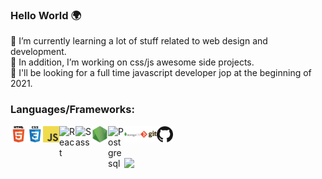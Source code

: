 ### Hello World :earth_africa:

🌱 I’m currently learning a lot of stuff related to web design and development.<br/>
🔭 In addition, I’m working on css/js awesome side projects.<br/>
👯 I'll be looking for a full time javascript developer jop at the beginning of 2021.<br/>

### Languages/Frameworks:

<a href="#"><img align="left" alt="HTML5" width="26px" src="https://raw.githubusercontent.com/github/explore/80688e429a7d4ef2fca1e82350fe8e3517d3494d/topics/html/html.png" /></a>
<a href="#"><img align="left" alt="CSS3" width="26px" src="https://raw.githubusercontent.com/github/explore/80688e429a7d4ef2fca1e82350fe8e3517d3494d/topics/css/css.png" /></a>
<a href="#"><img align="left" alt="JavaScript" width="26px" src="https://raw.githubusercontent.com/github/explore/80688e429a7d4ef2fca1e82350fe8e3517d3494d/topics/javascript/javascript.png" /></a>
<a href="#"><img align="left" alt="React" width="26px" src="https://encrypted-tbn0.gstatic.com/images?q=tbn%3AANd9GcTs_UzjeOC74sYTYHZb1Bhtm2_KXSiJ1xZCYA&usqp=CAU" /></a>
<a href="#"><img align="left" alt="Sass" width="26px" src="https://logos-download.com/wp-content/uploads/2016/09/Sass_logo-700x524.png" /></a>
<a href="#"><img align="left" alt="Node.js" width="26px" src="https://raw.githubusercontent.com/github/explore/80688e429a7d4ef2fca1e82350fe8e3517d3494d/topics/nodejs/nodejs.png" /></a>
<a href="#"><img align="left" alt="Postgresql" width="26px" src="https://www.postgresql.org/media/img/about/press/elephant.png" /></a>
<a href="#"><img align="left" alt="MongoDB" width="26px" src="https://raw.githubusercontent.com/github/explore/80688e429a7d4ef2fca1e82350fe8e3517d3494d/topics/mongodb/mongodb.png" /></a>
<a href="#"><img align="left" alt="Git" width="26px" src="https://raw.githubusercontent.com/github/explore/80688e429a7d4ef2fca1e82350fe8e3517d3494d/topics/git/git.png" /></a>
<a href="#"><img align="left" alt="GitHub" width="26px" src="https://raw.githubusercontent.com/github/explore/78df643247d429f6cc873026c0622819ad797942/topics/github/github.png" /></a>


<br/><br/><br/>   ![](http://estruyf-github.azurewebsites.net/api/VisitorHit?user=salwamugh&repo=SalwaMugh&countColorcountColor&countColor=%23FB6E7F)
<!--
**SalwaMugh/SalwaMugh** is a ✨ _special_ ✨ repository because its `README.md` (this file) appears on your GitHub profile.

Here are some ideas to get you started:

- 🔭 I’m currently working on ...
- 🌱 I’m currently learning ...
- 👯 I’m looking to collaborate on ...
- 🤔 I’m looking for help with ...
- 💬 Ask me about ...
- 📫 How to reach me: ...
- 😄 Pronouns: ...
- ⚡ Fun fact: ...
-->

